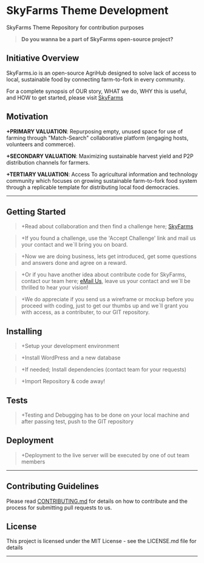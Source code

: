 # SkyFarms Theme Development

SkyFarms Theme Repository for contribution purposes 
> **Do you wanna be a part of SkyFarms open-source project?** 

## Initiative Overview

SkyFarms.io is an open-source AgriHub designed to solve lack of access to local, sustainable food by connecting farm-to-fork in every community.

For a complete synopsis of OUR story, WHAT we do, WHY this is useful, and HOW to get started, please visit [SkyFarms](http://skyfarms.io/)

## Motivation

**+PRIMARY VALUATION**: Repurposing empty, unused space for use of farming through "Match-Search" collaborative platform (engaging hosts, volunteers and commerce).  

**+SECONDARY VALUATION**: Maximizing sustainable harvest yield and P2P distribution channels for farmers. 

**+TERTIARY VALUATION**: Access To agricultural information and technology community which focuses on growing sustainable farm-to-fork food system through a replicable template for distributing local food democracies.

***

## Getting Started

> +Read about collaboration and then find a challenge here; [SkyFarms](http://skyfarms.io/challenges/)

> +If you found a challenge, use the 'Accept Challenge' link and mail us your contact and we´ll bring you on board.

> +Now we are doing business, lets get introduced, get some questions and answers done and agree on a reward. 

> +Or if you have another idea about contribute code for SkyFarms, contact our team here; <a href="mailto:info@skyfarms.io?Subject=SkyFarms GitHub Contribution">eMail Us</a>, leave us your contact and we´ll be thrilled to hear your vision!

> +We do appreciate if you send us a wireframe or mockup before you proceed with coding, just to get our thumbs up and we´ll grant you with access, as a contributer, to our GIT repository.

## Installing

> +Setup your development environment

> +Install WordPress and a new database

> +If needed; Install dependencies (contact team for your requests)

> +Import Repository & code away!

## Tests

> +Testing and Debugging has to be done on your local machine and after passing test, push to the GIT repository

## Deployment

> +Deployment to the live server will be executed by one of out team members

***

## Contributing Guidelines

Please read [CONTRIBUTING.md](https://github.com/SkyFarms/skyfarms/blob/master/CODE_OF_CONDUCT.md) for details on how to contribute and the process for submitting pull requests to us.

## License

This project is licensed under the MIT License - see the LICENSE.md file for details

***











